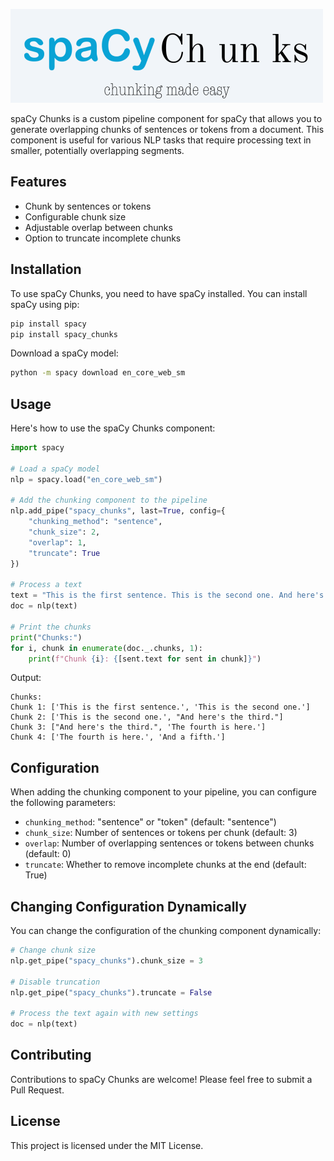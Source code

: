 ![logo](images/spacy_chunks.png)

spaCy Chunks is a custom pipeline component for spaCy that allows you to generate overlapping chunks of sentences or tokens from a document. This component is useful for various NLP tasks that require processing text in smaller, potentially overlapping segments.

## Features

- Chunk by sentences or tokens
- Configurable chunk size
- Adjustable overlap between chunks
- Option to truncate incomplete chunks

## Installation

To use spaCy Chunks, you need to have spaCy installed. You can install spaCy using pip:

```bash
pip install spacy
pip install spacy_chunks
```

Download a spaCy model:

```bash
python -m spacy download en_core_web_sm
```

## Usage

Here's how to use the spaCy Chunks component:

```python
import spacy

# Load a spaCy model
nlp = spacy.load("en_core_web_sm")

# Add the chunking component to the pipeline
nlp.add_pipe("spacy_chunks", last=True, config={
    "chunking_method": "sentence",
    "chunk_size": 2,
    "overlap": 1,
    "truncate": True
})

# Process a text
text = "This is the first sentence. This is the second one. And here's the third. The fourth is here. And a fifth."
doc = nlp(text)

# Print the chunks
print("Chunks:")
for i, chunk in enumerate(doc._.chunks, 1):
    print(f"Chunk {i}: {[sent.text for sent in chunk]}")
```

Output:
```
Chunks:
Chunk 1: ['This is the first sentence.', 'This is the second one.']
Chunk 2: ['This is the second one.', "And here's the third."]
Chunk 3: ["And here's the third.", 'The fourth is here.']
Chunk 4: ['The fourth is here.', 'And a fifth.']
```

## Configuration

When adding the chunking component to your pipeline, you can configure the following parameters:

- `chunking_method`: "sentence" or "token" (default: "sentence")
- `chunk_size`: Number of sentences or tokens per chunk (default: 3)
- `overlap`: Number of overlapping sentences or tokens between chunks (default: 0)
- `truncate`: Whether to remove incomplete chunks at the end (default: True)

## Changing Configuration Dynamically

You can change the configuration of the chunking component dynamically:

```python
# Change chunk size
nlp.get_pipe("spacy_chunks").chunk_size = 3

# Disable truncation
nlp.get_pipe("spacy_chunks").truncate = False

# Process the text again with new settings
doc = nlp(text)
```

## Contributing

Contributions to spaCy Chunks are welcome! Please feel free to submit a Pull Request.

## License

This project is licensed under the MIT License.